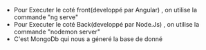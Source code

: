 * Pour Executer le coté front(developpé par Angular) , on utilise la commande "ng serve" 
* Pour Executer le coté Back(developpé par Node.Js) , on utilise la commande "nodemon server"
* C'est MongoDb qui nous a géneré la base de donné
